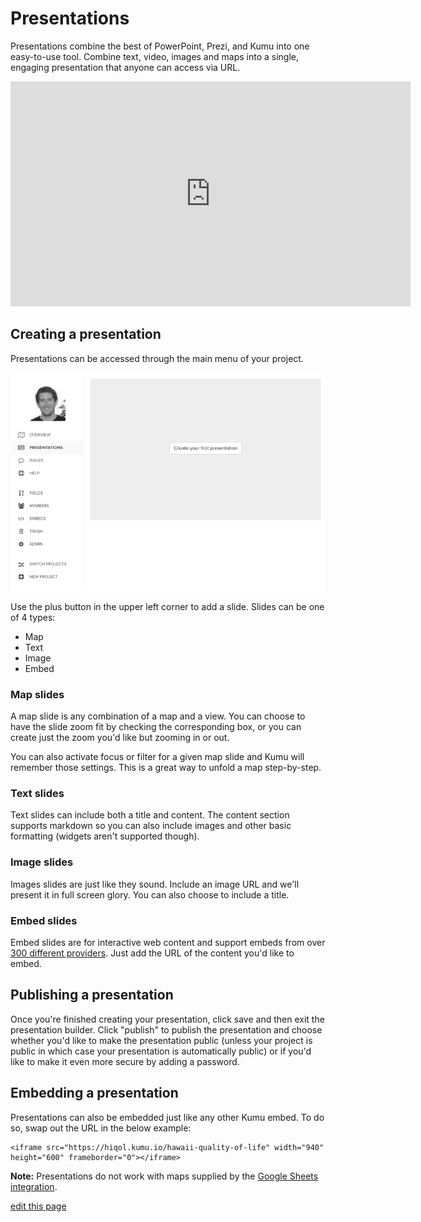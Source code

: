 # Presentations

Presentations combine the best of PowerPoint, Prezi, and Kumu into one easy-to-use tool. Combine text, video, images and maps into a single, engaging presentation that anyone can access via URL.


<iframe src="https://player.vimeo.com/video/118975099" width="640" height="360" frameborder="0" webkitallowfullscreen mozallowfullscreen allowfullscreen></iframe>


## Creating a presentation

Presentations can be accessed through the main menu of your project.

![presentations interface](/images/presentations-ui.png)

Use the plus button in the upper left corner to add a slide. Slides can be one of 4 types:

* Map
* Text
* Image
* Embed

### Map slides
A map slide is any combination of a map and a view. You can choose to have the slide zoom fit by checking the corresponding box, or you can create just the zoom you'd like but zooming in or out.

You can also activate focus or filter for a given map slide and Kumu will remember those settings. This is a great way to unfold a map step-by-step.

### Text slides
Text slides can include both a title and content. The content section supports markdown so you can also include images and other basic formatting (widgets aren't supported though).

### Image slides
Images slides are just like they sound. Include an image URL and we'll present it in full screen glory. You can also choose to include a title.

### Embed slides
Embed slides are for interactive web content and support embeds from over [300 different providers](http://embed.ly/providers). Just add the URL of the content you'd like to embed.

## Publishing a presentation

Once you're finished creating your presentation, click save and then exit the presentation builder. Click "publish" to publish the presentation and choose whether you'd like to make the presentation public (unless your project is public in which case your presentation is automatically public) or if you'd like to make it even more secure by adding a password.

## Embedding a presentation

Presentations can also be embedded just like any other Kumu embed. To do so, swap out the URL in the below example:

```
<iframe src="https://hiqol.kumu.io/hawaii-quality-of-life" width="940" height="600" frameborder="0"></iframe>
```

**Note:** Presentations do not work with maps supplied by the [Google Sheets integration](/guides/import.html#integrating-with-google-sheets).

<span class="edit-link"><a href="https://github.com/kumu/docs/blob/master/guides/presentations.md" target="_blank"><i class="fa fa-github"></i> edit this page</a></span>
